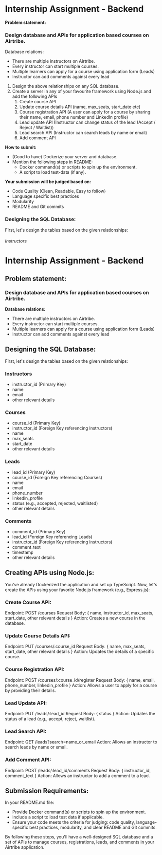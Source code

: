 # Internship Assignment - Backend

**Problem statement:**

### Design database and APIs for application based courses on Airtribe.

Database relations:

- There are multiple instructors on Airtribe.
- Every instructor can start multiple courses.
- Multiple learners can apply for a course using application form (Leads)
- Instructor can add comments against every lead

1. Design the above relationships on any SQL database.
2. Create a server in any of your favourite framework using Node.js and add the following APIs
    1. Create course API
    2. Update course details API (name, max_seats, start_date etc)
    3. Course registration API (A user can apply for a course by sharing their name, email, phone number and LinkedIn profile)
    4. Lead update API (Instructor can change status of the lead (Accept / Reject / Waitlist))
    5. Lead search API (Instructor can search leads by name or email)
    6. Add comment API

**How to submit:**  

- (Good to have) Dockerize your server and database.
- Mention the following steps in README:
    - Docker command(s) or scripts to spin up the environment.
    - A script to load test-data (if any).

**Your submission will be judged based on:**

- Code Quality (Clean, Readable, Easy to follow)
- Language specific best practices
- Modularity
- README and Git commits



### Designing the SQL Database:

First, let's design the tables based on the given relationships:

###### Instructors
# Internship Assignment - Backend

## Problem statement:

### Design database and APIs for application based courses on Airtribe.

**Database relations:**

- There are multiple instructors on Airtribe.
- Every instructor can start multiple courses.
- Multiple learners can apply for a course using application form (Leads)
- Instructor can add comments against every lead

## Designing the SQL Database:

First, let's design the tables based on the given relationships:

### Instructors

- instructor_id (Primary Key)
- name
- email
- other relevant details

### Courses

- course_id (Primary Key)
- instructor_id (Foreign Key referencing Instructors)
- name
- max_seats
- start_date
- other relevant details

### Leads

- lead_id (Primary Key)
- course_id (Foreign Key referencing Courses)
- name
- email
- phone_number
- linkedin_profile
- status (e.g., accepted, rejected, waitlisted)
- other relevant details

### Comments

- comment_id (Primary Key)
- lead_id (Foreign Key referencing Leads)
- instructor_id (Foreign Key referencing Instructors)
- comment_text
- timestamp
- other relevant details

## Creating APIs using Node.js:

You've already Dockerized the application and set up TypeScript. Now, let's create the APIs using your favorite Node.js framework (e.g., Express.js):

### **Create Course API**:

Endpoint: POST /courses
Request Body: { name, instructor_id, max_seats, start_date, other relevant details }
Action: Creates a new course in the database.

### **Update Course Details API**:

Endpoint: PUT /courses/:course_id
Request Body: { name, max_seats, start_date, other relevant details }
Action: Updates the details of a specific course.

### **Course Registration API**:

Endpoint: POST /courses/:course_id/register
Request Body: { name, email, phone_number, linkedin_profile }
Action: Allows a user to apply for a course by providing their details.

### **Lead Update API**:

Endpoint: PUT /leads/:lead_id
Request Body: { status }
Action: Updates the status of a lead (e.g., accept, reject, waitlist).

### **Lead Search API**:

Endpoint: GET /leads?search=name_or_email
Action: Allows an instructor to search leads by name or email.

### **Add Comment API**:

Endpoint: POST /leads/:lead_id/comments
Request Body: { instructor_id, comment_text }
Action: Allows an instructor to add a comment to a lead.

## Submission Requirements:

In your README.md file:

- Provide Docker command(s) or scripts to spin up the environment.
- Include a script to load test data if applicable.
- Ensure your code meets the criteria for judging: code quality, language-specific best practices, modularity, and clear README and Git commits.

By following these steps, you'll have a well-designed SQL database and a set of APIs to manage courses, registrations, leads, and comments in your Airtribe application.